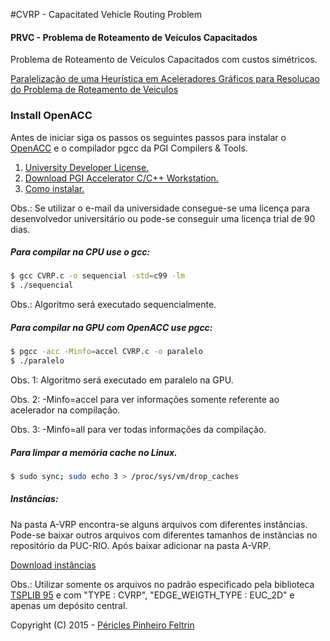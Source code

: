 #CVRP - Capacitated Vehicle Routing Problem
#### PRVC - Problema de Roteamento de Veículos Capacitados
Problema de Roteamento de Veículos Capacitados com custos simétricos. 

[Paralelização de uma Heurística em Aceleradores Gráficos para Resolucao do Problema de Roteamento de Veiculos](http://periclesfeltrin.com.br/arquivos/artigo/Paralelizacao_de_uma_Heuristica_em_Aceleradores_Graficos_para_Resolucao_do_Problema_de_Roteamento_de_Veiculos_TFG_2015.pdf)

### Install OpenACC
Antes de iniciar siga os passos os seguintes passos para instalar o [OpenACC](http://www.openacc.org/) e o compilador pgcc da PGI Compilers & Tools.

1. [University Developer License.](http://www.nvidia.com/object/openacc-toolkit.html)
2. [Download PGI Accelerator C/C++ Workstation.](http://www.pgroup.com/)
3. [Como instalar.](https://www.pgroup.com/doc/pgiinstall.pdf) 

Obs.: Se utilizar o e-mail da universidade consegue-se uma licença para desenvolvedor universitário ou pode-se conseguir uma licença trial de 90 dias.

##### Para compilar na CPU use o gcc:
```sh
$ gcc CVRP.c -o sequencial -std=c99 -lm
$ ./sequencial
```
Obs.: Algoritmo será executado sequencialmente.

##### Para compilar na GPU com OpenACC use pgcc:
```sh
$ pgcc -acc -Minfo=accel CVRP.c -o paralelo
$ ./paralelo
```
Obs. 1: Algoritmo será executado em paralelo na GPU.

Obs. 2: -Minfo=accel para ver informações somente referente ao acelerador na compilação.

Obs. 3: -Minfo=all para ver todas informações da compilação.

##### Para limpar a memória cache no Linux.
```sh
$ sudo sync; sudo echo 3 > /proc/sys/vm/drop_caches
```

##### Instâncias:
Na pasta A-VRP encontra-se alguns arquivos com diferentes instâncias.
Pode-se baixar outros arquivos com diferentes tamanhos de instâncias no repositório da PUC-RIO. Após baixar adicionar na pasta A-VRP.

[Download instâncias](http://vrp.atd-lab.inf.puc-rio.br/index.php/en/)

Obs.: Utilizar somente os arquivos no padrão especificado pela biblioteca [TSPLIB 95](http://vrp.atd-lab.inf.puc-rio.br/attachments/article/6/TSPLIB%2095.pdf) e com "TYPE : CVRP", "EDGE_WEIGTH_TYPE : EUC_2D" e apenas um depósito central.

Copyright (C) 2015 - [Péricles Pinheiro Feltrin](http://periclesfeltrin.com.br/)
